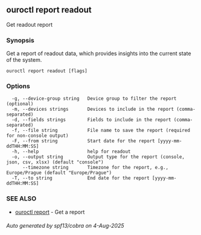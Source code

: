 ## ouroctl report readout

Get readout report

### Synopsis

Get a report of readout data, which provides insights into the current state of the system.

```
ouroctl report readout [flags]
```

### Options

```
  -g, --device-group string   Device group to filter the report (optional)
  -m, --devices strings       Devices to include in the report (comma-separated)
  -d, --fields strings        Fields to include in the report (comma-separated)
  -f, --file string           File name to save the report (required for non-console output)
  -F, --from string           Start date for the report [yyyy-mm-ddTHH:MM:SS]
  -h, --help                  help for readout
  -o, --output string         Output type for the report (console, json, csv, xlsx) (default "console")
      --timezone string       Timezone for the report, e.g., Europe/Prague (default "Europe/Prague")
  -T, --to string             End date for the report [yyyy-mm-ddTHH:MM:SS]
```

### SEE ALSO

* [ouroctl report](ouroctl_report.md)	 - Get a report

###### Auto generated by spf13/cobra on 4-Aug-2025
